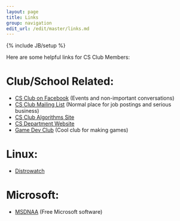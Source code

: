 ```yaml
---
layout: page
title: Links
group: navigation
edit_url: /edit/master/links.md
---
```

{% include JB/setup %}

Here are some helpful links for CS Club Members:

# Club/School Related:
* [CS Club on Facebook](http://www.facebook.com/home.php?sk=group_153710221335288&ap=1) (Events and non-important conversations)
* [CS Club Mailing List](http://groups.google.com/group/sjsucsclub) (Normal place for job postings and serious business)
* [CS Club Algorithms Site](http://topcoder.csclubsjsu.com/)
* [CS Department Website](http://cs.sjsu.edu/)
* [Game Dev Club](http://sjsugamedev.com/) (Cool club for making games)

# Linux:
* [Distrowatch](http://www.distrowatch.com/)

# Microsoft:
* [MSDNAA](http://msdn02.e-academy.com/sjsu_cs) (Free Microsoft software)

